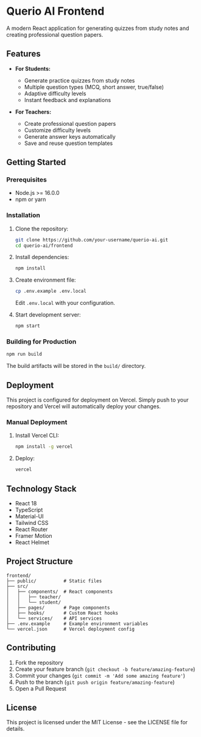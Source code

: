 # Querio AI Frontend

A modern React application for generating quizzes from study notes and creating professional question papers.

## Features

- **For Students:**
  - Generate practice quizzes from study notes
  - Multiple question types (MCQ, short answer, true/false)
  - Adaptive difficulty levels
  - Instant feedback and explanations

- **For Teachers:**
  - Create professional question papers
  - Customize difficulty levels
  - Generate answer keys automatically
  - Save and reuse question templates

## Getting Started

### Prerequisites

- Node.js >= 16.0.0
- npm or yarn

### Installation

1. Clone the repository:
   ```bash
   git clone https://github.com/your-username/querio-ai.git
   cd querio-ai/frontend
   ```

2. Install dependencies:
   ```bash
   npm install
   ```

3. Create environment file:
   ```bash
   cp .env.example .env.local
   ```
   Edit `.env.local` with your configuration.

4. Start development server:
   ```bash
   npm start
   ```

### Building for Production

```bash
npm run build
```

The build artifacts will be stored in the `build/` directory.

## Deployment

This project is configured for deployment on Vercel. Simply push to your repository and Vercel will automatically deploy your changes.

### Manual Deployment

1. Install Vercel CLI:
   ```bash
   npm install -g vercel
   ```

2. Deploy:
   ```bash
   vercel
   ```

## Technology Stack

- React 18
- TypeScript
- Material-UI
- Tailwind CSS
- React Router
- Framer Motion
- React Helmet

## Project Structure

```
frontend/
├── public/          # Static files
├── src/
│   ├── components/  # React components
│   │   ├── teacher/
│   │   └── student/
│   ├── pages/       # Page components
│   ├── hooks/       # Custom React hooks
│   └── services/    # API services
├── .env.example     # Example environment variables
└── vercel.json      # Vercel deployment config
```

## Contributing

1. Fork the repository
2. Create your feature branch (`git checkout -b feature/amazing-feature`)
3. Commit your changes (`git commit -m 'Add some amazing feature'`)
4. Push to the branch (`git push origin feature/amazing-feature`)
5. Open a Pull Request

## License

This project is licensed under the MIT License - see the LICENSE file for details. 